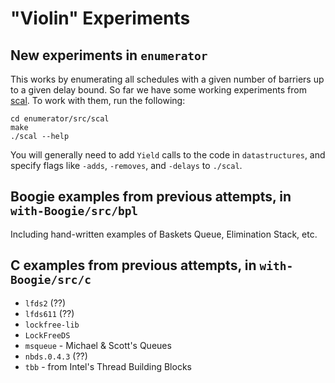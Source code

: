 "Violin" Experiments
====

New experiments in `enumerator`
----
This works by enumerating all schedules with a given number of barriers up to a
given delay bound. So far we have some working experiments from [scal]. To work
with them, run the following:

    cd enumerator/src/scal
    make
    ./scal --help

You will generally need to add `Yield` calls to the code in `datastructures`,
and specify flags like `-adds`, `-removes`, and `-delays` to `./scal`.

[scal]: http://scal.cs.uni-salzburg.at

Boogie examples from previous attempts, in `with-Boogie/src/bpl`
----
Including hand-written examples of Baskets Queue, Elimination Stack,
etc.

C examples from previous attempts, in `with-Boogie/src/c`
----
* `lfds2` (??)
* `lfds611` (??)
* `lockfree-lib`
* `LockFreeDS`
* `msqueue` - Michael & Scott's Queues
* `nbds.0.4.3` (??)
* `tbb` - from Intel's Thread Building Blocks
